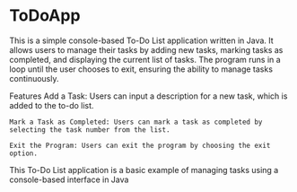 # ToDoApp

This is a simple console-based To-Do List application written in Java. It allows users to manage their tasks by adding new tasks, marking tasks as completed, and displaying the current list of tasks. The program runs in a loop until the user chooses to exit, ensuring the ability to manage tasks continuously.

Features
    Add a Task: Users can input a description for a new task, which is added to the to-do list.
    
    Mark a Task as Completed: Users can mark a task as completed by selecting the task number from the list.
    
    Exit the Program: Users can exit the program by choosing the exit option.

This To-Do List application is a basic example of managing tasks using a console-based interface in Java
